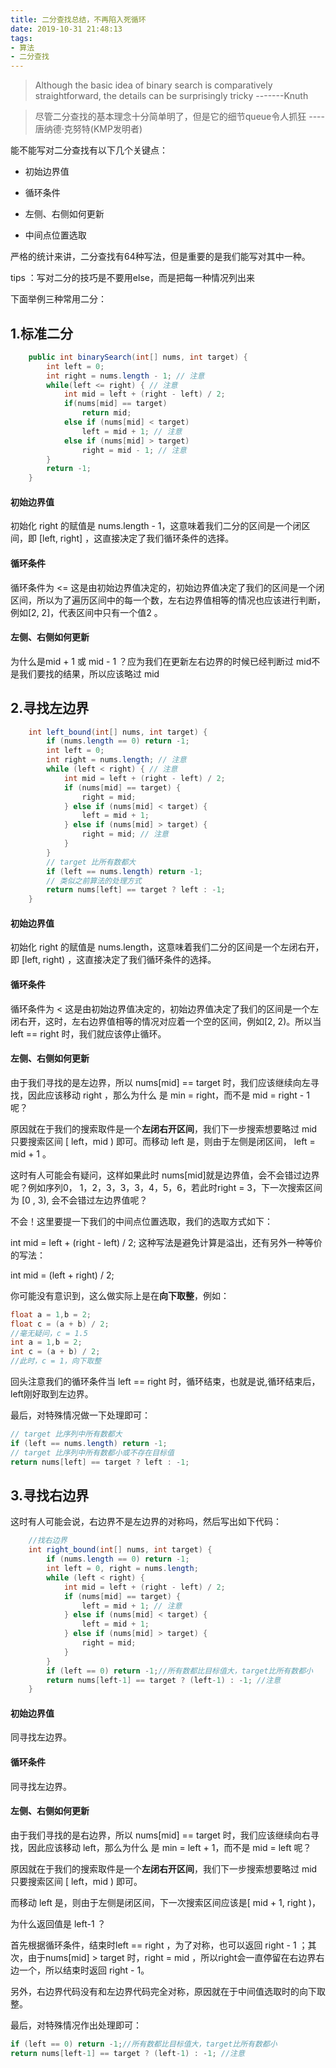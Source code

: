 ```yaml
---
title: 二分查找总结，不再陷入死循环
date: 2019-10-31 21:48:13
tags:
- 算法
- 二分查找
---
```


> Although the basic idea of binary search is comparatively straightforward, the details can be surprisingly tricky        -------Knuth

> 尽管二分查找的基本理念十分简单明了，但是它的细节queue令人抓狂           ----唐纳德·克努特(KMP发明者)

能不能写对二分查找有以下几个关键点：

- 初始边界值

- 循环条件
- 左侧、右侧如何更新
- 中间点位置选取

<!--more-->

严格的统计来讲，二分查找有64种写法，但是重要的是我们能写对其中一种。

tips ：写对二分的技巧是不要用else，而是把每一种情况列出来

下面举例三种常用二分：

## 1.标准二分

```java
    public int binarySearch(int[] nums, int target) {
        int left = 0;
        int right = nums.length - 1; // 注意
        while(left <= right) { // 注意
            int mid = left + (right - left) / 2;
            if(nums[mid] == target)
                return mid;
            else if (nums[mid] < target)
                left = mid + 1; // 注意
            else if (nums[mid] > target)
                right = mid - 1; // 注意
        }
        return -1;
    }
```

#### 初始边界值

初始化 right 的赋值是 nums.length - 1，这意味着我们二分的区间是一个闭区间，即 [left, right] ，这直接决定了我们循环条件的选择。

#### 循环条件

循环条件为  <= 这是由初始边界值决定的，初始边界值决定了我们的区间是一个闭区间，所以为了遍历区间中的每一个数，左右边界值相等的情况也应该进行判断，例如[2, 2]，代表区间中只有一个值2 。

#### 左侧、右侧如何更新

为什么是mid + 1 或 mid - 1 ？应为我们在更新左右边界的时候已经判断过 mid不是我们要找的结果，所以应该略过 mid

## 2.寻找左边界

```java
    int left_bound(int[] nums, int target) {
        if (nums.length == 0) return -1;
        int left = 0;
        int right = nums.length; // 注意
        while (left < right) { // 注意
            int mid = left + (right - left) / 2;
            if (nums[mid] == target) {
                right = mid;
            } else if (nums[mid] < target) {
                left = mid + 1;
            } else if (nums[mid] > target) {
                right = mid; // 注意
            }
        }
        // target 比所有数都大
        if (left == nums.length) return -1;
        // 类似之前算法的处理方式
        return nums[left] == target ? left : -1;
    }
```

#### 初始边界值

初始化 right 的赋值是 nums.length，这意味着我们二分的区间是一个左闭右开，即 [left, right) ，这直接决定了我们循环条件的选择。

#### 循环条件

循环条件为  < 这是由初始边界值决定的，初始边界值决定了我们的区间是一个左闭右开，这时，左右边界值相等的情况对应着一个空的区间，例如[2, 2)。所以当left == right 时，我们就应该停止循环。

#### 左侧、右侧如何更新

由于我们寻找的是左边界，所以 nums[mid] == target 时，我们应该继续向左寻找，因此应该移动 right ，那么为什么 是 min = right，而不是 mid = right - 1 呢？

原因就在于我们的搜索取件是一个**左闭右开区间**，我们下一步搜索想要略过 mid 只要搜索区间 [ left，mid ) 即可。而移动 left 是，则由于左侧是闭区间， left = mid + 1 。

这时有人可能会有疑问，这样如果此时 nums[mid]就是边界值，会不会错过边界呢？例如序列0， 1，2，3，3，3，4，5，6，若此时right = 3，下一次搜索区间为 [0 , 3), 会不会错过左边界值呢？

不会！这里要提一下我们的中间点位置选取，我们的选取方式如下：

int mid = left + (right - left) / 2; 这种写法是避免计算是溢出，还有另外一种等价的写法：

int mid = (left + right) / 2;

你可能没有意识到，这么做实际上是在**向下取整**，例如：

```java
float a = 1,b = 2;
float c = (a + b) / 2;
//毫无疑问，c = 1.5
int a = 1,b = 2;
int c = (a + b) / 2;
//此时，c = 1，向下取整
```

回头注意我们的循环条件当 left == right 时，循环结束，也就是说,循环结束后，left刚好取到左边界。

最后，对特殊情况做一下处理即可：

```java
// target 比序列中所有数都大
if (left == nums.length) return -1;
// target 比序列中所有数都小或不存在目标值
return nums[left] == target ? left : -1;
```



## 3.寻找右边界

这时有人可能会说，右边界不是左边界的对称吗，然后写出如下代码：

```java
    //找右边界
    int right_bound(int[] nums, int target) {
        if (nums.length == 0) return -1;
        int left = 0, right = nums.length;
        while (left < right) {
            int mid = left + (right - left) / 2;
            if (nums[mid] == target) {
                left = mid + 1; // 注意
            } else if (nums[mid] < target) {
                left = mid + 1;
            } else if (nums[mid] > target) {
                right = mid;
            }
        }
        if (left == 0) return -1;//所有数都比目标值大，target比所有数都小
        return nums[left-1] == target ? (left-1) : -1; //注意
    }
```

#### 初始边界值

同寻找左边界。

#### 循环条件

同寻找左边界。

#### 左侧、右侧如何更新

由于我们寻找的是右边界，所以 nums[mid] == target 时，我们应该继续向右寻找，因此应该移动 left，那么为什么 是 min = left + 1，而不是 mid = left 呢？

原因就在于我们的搜索取件是一个**左闭右开区间**，我们下一步搜索想要略过 mid 只要搜索区间 [ left，mid ) 即可。

而移动 left 是，则由于左侧是闭区间，下一次搜索区间应该是[ mid + 1, right )，

为什么返回值是 left-1 ？ 

首先根据循环条件，结束时left == right ，为了对称，也可以返回 right - 1 ；其次，由于nums[mid] > target 时，right = mid ，所以right会一直停留在右边界右边一个，所以结束时返回 right - 1。

另外，右边界代码没有和左边界代码完全对称，原因就在于中间值选取时的向下取整。

最后，对特殊情况作出处理即可：

```java
if (left == 0) return -1;//所有数都比目标值大，target比所有数都小
return nums[left-1] == target ? (left-1) : -1; //注意
```



